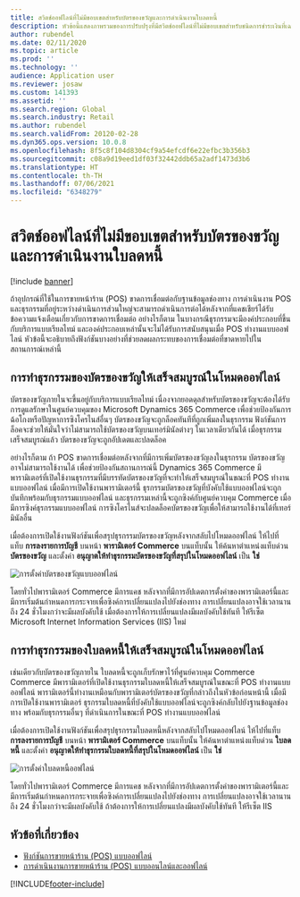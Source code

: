 ```yaml
---
title: สวิตช์ออฟไลน์ที่ไม่มีขอบเขตสำหรับบัตรของขวัญและการดำเนินงานใบลดหนี้
description: หัวข้อนี้แสดงภาพรวมของการปรับปรุงที่มีสวิตช์ออฟไลน์ที่ไม่มีขอบเขตสำหรับชนิดการชำระเงินที่เฉพาะเจาะจง
author: rubendel
ms.date: 02/11/2020
ms.topic: article
ms.prod: ''
ms.technology: ''
audience: Application user
ms.reviewer: josaw
ms.custom: 141393
ms.assetid: ''
ms.search.region: Global
ms.search.industry: Retail
ms.author: rubendel
ms.search.validFrom: 20120-02-28
ms.dyn365.ops.version: 10.0.8
ms.openlocfilehash: 8f5c8f104d8304cf9a54efcdf6e22efbc3b356b3
ms.sourcegitcommit: c08a9d19eed1df03f32442ddb65a2adf1473d3b6
ms.translationtype: HT
ms.contentlocale: th-TH
ms.lasthandoff: 07/06/2021
ms.locfileid: "6348279"
---
```

# <a name="seamless-offline-switch-for-gift-card-and-credit-memo-operations"></a>สวิตช์ออฟไลน์ที่ไม่มีขอบเขตสำหรับบัตรของขวัญและการดำเนินงานใบลดหนี้

[!include [banner](../includes/banner.md)]

ถ้าอุปกรณ์ที่ใช้ในการขายหน้าร้าน (POS) ขาดการเชื่อมต่อกับฐานข้อมูลช่องทาง การดำเนินงาน POS และธุรกรรมที่อยู่ระหว่างดำเนินการส่วนใหญ่จะสามารถดำเนินการต่อได้หลังจากที่แคชเชียร์ได้รับข้อความแจ้งเตือนเกี่ยวกับการขาดการเชื่อมต่อ อย่างไรก็ตาม ในบางกรณีธุรกรรมจะมีองค์ประกอบที่ขึ้นกับบริการแบบเรียลไทม์ และองค์ประกอบเหล่านั้นจะไม่ได้รับการสนับสนุนเมื่อ POS ทำงานแบบออฟไลน์ หัวข้อนี้จะอธิบายถึงฟังก์ชันบางอย่างที่ช่วยลดผลกระทบของการเชื่อมต่อที่ขาดหายไปในสถานการณ์เหล่านี้

## <a name="completing-gift-card-transactions-in-offline-mode"></a>การทำธุรกรรมของบัตรของขวัญให้เสร็จสมบูรณ์ในโหมดออฟไลน์

บัตรของขวัญภายในจะขึ้นอยู่กับบริการแบบเรียลไทม์ เนื่องจากยอดดุลสำหรับบัตรของขวัญจะต้องได้รับการดูแลรักษาในศูนย์ควบคุมของ Microsoft Dynamics 365 Commerce เพื่อช่วยป้องกันการฉ้อโกงหรือปัญหาการซิงโครไนส์อื่นๆ บัตรของขวัญจะถูกล็อคทันทีที่ถูกเพิ่มลงในธุรกรรม ฟังก์ชันการล็อคจะช่วยให้มั่นใจว่าไม่สามารถใช้บัตรของขวัญบนเทอร์มินัลต่างๆ ในเวลาเดียวกันได้ เมื่อธุรกรรมเสร็จสมบูรณ์แล้ว บัตรของขวัญจะถูกอัปเดตและปลดล็อค

อย่างไรก็ตาม ถ้า POS ขาดการเชื่อมต่อหลังจากที่มีการเพิ่มบัตรของขวัญลงในธุรกรรม บัตรของขวัญอาจไม่สามารถใช้งานได้ เพื่อช่วยป้องกันสถานการณ์นี้ Dynamics 365 Commerce มีพารามิเตอร์ที่เปิดใช้งานธุรกรรมที่มีบรรทัดบัตรของขวัญที่จะทำให้เสร็จสมบูรณ์ในขณะที่ POS ทำงานแบบออฟไลน์ เมื่อมีการเปิดใช้งานพารามิเตอร์นี้ ธุรกรรมบัตรของขวัญที่บังคับใช้แบบออฟไลน์จะถูกบันทึกพร้อมกับธุรกรรมแบบออฟไลน์ และธุรกรรมเหล่านี้จะถูกซิงค์กับศูนย์ควบคุม Commerce เมื่อมีการซิงค์ธุรกรรมแบบออฟไลน์ การซิงโครไนส์จะปลดล็อคบัตรของขวัญเพื่อให้สามารถใช้งานได้ที่เทอร์มินัลอื่น

เมื่อต้องการเปิดใช้งานฟังก์ชันเพื่อสรุปธุรกรรมบัตรของขวัญหลังจากสลับไปโหมดออฟไลน์ ให้ไปที่แท็บ **การลงรายการบัญชี** บนหน้า **พารามิเตอร์ Commerce** บนแท็บนั้น ให้ค้นหาตำแหน่งแท็บด่วน **บัตรของขวัญ** และตั้งค่า **อนุญาตให้ทำธุรกรรมบัตรของขวัญที่สรุปในโหมดออฟไลน์** เป็น **ใช่**

![การตั้งค่าบัตรของขวัญแบบออฟไลน์](../media/gift.png)

โดยทั่วไปพารามิเตอร์ Commerce มีการแคช หลังจากที่มีการอัปเดตการตั้งค่าของพารามิเตอร์นี้และมีการเริ่มต้นกำหนดการกระจายเพื่อซิงค์การเปลี่ยนแปลงไปยังช่องทาง การเปลี่ยนแปลงอาจใช้เวลานานถึง 24 ชั่วโมงกว่าจะมีผลบังคับใช้ เมื่อต้องการให้การเปลี่ยนแปลงมีผลบังคับใช้ทันที ให้รีเซ็ต Microsoft Internet Information Services (IIS) ใหม่

## <a name="completing-credit-memo-transactions-in-offline-mode"></a>การทำธุรกรรมของใบลดหนี้ให้เสร็จสมบูรณ์ในโหมดออฟไลน์

เช่นเดียวกับบัตรของขวัญภายใน ใบลดหนี้จะถูกเก็บรักษาไว้ที่ศูนย์ควบคุม Commerce Commerce มีพารามิเตอร์ที่เปิดใช้งานธุรกรรมใบลดหนี้ให้เสร็จสมบูรณ์ในขณะที่ POS ทำงานแบบออฟไลน์ พารามิเตอร์นี้ทำงานเหมือนกับพารามิเตอร์บัตรของขวัญที่กล่าวถึงในหัวข้อก่อนหน้านี้ เมื่อมีการเปิดใช้งานพารามิเตอร์ ธุรกรรมใบลดหนี้ที่บังคับใช้แบบออฟไลน์จะถูกซิงค์กลับไปยังฐานข้อมูลช่องทาง พร้อมกับธุรกรรมอื่นๆ ที่ดำเนินการในขณะที่ POS ทำงานแบบออฟไลน์

เมื่อต้องการเปิดใช้งานฟังก์ชันเพื่อสรุปธุรกรรมใบลดหนี้หลังจากสลับไปโหมดออฟไลน์ ให้ไปที่แท็บ **การลงรายการบัญชี** บนหน้า **พารามิเตอร์ Commerce** บนแท็บนั้น ให้ค้นหาตำแหน่งแท็บด่วน **ใบลดหนี้** และตั้งค่า **อนุญาตให้ทำธุรกรรมใบลดหนี้ที่สรุปในโหมดออฟไลน์** เป็น **ใช่**

![การตั้งค่าใบลดหนี้ออฟไลน์](../media/creditmemo.png)

โดยทั่วไปพารามิเตอร์ Commerce มีการแคช หลังจากที่มีการอัปเดตการตั้งค่าของพารามิเตอร์นี้และมีการเริ่มต้นกำหนดการกระจายเพื่อซิงค์การเปลี่ยนแปลงไปยังช่องทาง การเปลี่ยนแปลงอาจใช้เวลานานถึง 24 ชั่วโมงกว่าจะมีผลบังคับใช้ ถ้าต้องการให้การเปลี่ยนแปลงมีผลบังคับใช้ทันที ให้รีเซ็ต IIS

## <a name="related-topics"></a>หัวข้อที่เกี่ยวข้อง

- [ฟังก์ชันการขายหน้าร้าน (POS) แบบออฟไลน์](../pos-offline-functionality.md)
- [การดำเนินงานการขายหน้าร้าน (POS) แบบออนไลน์และออฟไลน์](../pos-operations.md)


[!INCLUDE[footer-include](../../includes/footer-banner.md)]